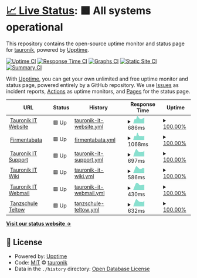 # [📈 Live Status](https://tauronik.github.io/tauro-upptime): <!--live status--> **🟩 All systems operational**

This repository contains the open-source uptime monitor and status page for [tauronik](https://tauronik.github.io/tauro-upptime), powered by [Upptime](https://github.com/upptime/upptime).

[![Uptime CI](https://github.com/tauronik/tauro-upptime/workflows/Uptime%20CI/badge.svg)](https://github.com/tauronik/tauro-upptime/actions?query=workflow%3A%22Uptime+CI%22)
[![Response Time CI](https://github.com/tauronik/tauro-upptime/workflows/Response%20Time%20CI/badge.svg)](https://github.com/tauronik/tauro-upptime/actions?query=workflow%3A%22Response+Time+CI%22)
[![Graphs CI](https://github.com/tauronik/tauro-upptime/workflows/Graphs%20CI/badge.svg)](https://github.com/tauronik/tauro-upptime/actions?query=workflow%3A%22Graphs+CI%22)
[![Static Site CI](https://github.com/tauronik/tauro-upptime/workflows/Static%20Site%20CI/badge.svg)](https://github.com/tauronik/tauro-upptime/actions?query=workflow%3A%22Static+Site+CI%22)
[![Summary CI](https://github.com/tauronik/tauro-upptime/workflows/Summary%20CI/badge.svg)](https://github.com/tauronik/tauro-upptime/actions?query=workflow%3A%22Summary+CI%22)

With [Upptime](https://upptime.js.org), you can get your own unlimited and free uptime monitor and status page, powered entirely by a GitHub repository. We use [Issues](https://github.com/tauronik/tauro-upptime/issues) as incident reports, [Actions](https://github.com/tauronik/tauro-upptime/actions) as uptime monitors, and [Pages](https://tauronik.github.io/tauro-upptime) for the status page.

<!--start: status pages-->
<!-- This summary is generated by Upptime (https://github.com/upptime/upptime) -->
<!-- Do not edit this manually, your changes will be overwritten -->
<!-- prettier-ignore -->
| URL | Status | History | Response Time | Uptime |
| --- | ------ | ------- | ------------- | ------ |
| <img alt="" src="https://icons.duckduckgo.com/ip3/www.tauronik.de.ico" height="13"> [Tauronik IT Website](https://www.tauronik.de) | 🟩 Up | [tauronik-it-website.yml](https://github.com/tauronik/tauro-upptime/commits/HEAD/history/tauronik-it-website.yml) | <details><summary><img alt="Response time graph" src="./graphs/tauronik-it-website/response-time-week.png" height="20"> 686ms</summary><br><a href="https://tauronik.github.io/tauro-upptime/history/tauronik-it-website"><img alt="Response time 686" src="https://img.shields.io/endpoint?url=https%3A%2F%2Fraw.githubusercontent.com%2Ftauronik%2Ftauro-upptime%2FHEAD%2Fapi%2Ftauronik-it-website%2Fresponse-time.json"></a><br><a href="https://tauronik.github.io/tauro-upptime/history/tauronik-it-website"><img alt="24-hour response time 724" src="https://img.shields.io/endpoint?url=https%3A%2F%2Fraw.githubusercontent.com%2Ftauronik%2Ftauro-upptime%2FHEAD%2Fapi%2Ftauronik-it-website%2Fresponse-time-day.json"></a><br><a href="https://tauronik.github.io/tauro-upptime/history/tauronik-it-website"><img alt="7-day response time 686" src="https://img.shields.io/endpoint?url=https%3A%2F%2Fraw.githubusercontent.com%2Ftauronik%2Ftauro-upptime%2FHEAD%2Fapi%2Ftauronik-it-website%2Fresponse-time-week.json"></a><br><a href="https://tauronik.github.io/tauro-upptime/history/tauronik-it-website"><img alt="30-day response time 686" src="https://img.shields.io/endpoint?url=https%3A%2F%2Fraw.githubusercontent.com%2Ftauronik%2Ftauro-upptime%2FHEAD%2Fapi%2Ftauronik-it-website%2Fresponse-time-month.json"></a><br><a href="https://tauronik.github.io/tauro-upptime/history/tauronik-it-website"><img alt="1-year response time 686" src="https://img.shields.io/endpoint?url=https%3A%2F%2Fraw.githubusercontent.com%2Ftauronik%2Ftauro-upptime%2FHEAD%2Fapi%2Ftauronik-it-website%2Fresponse-time-year.json"></a></details> | <details><summary><a href="https://tauronik.github.io/tauro-upptime/history/tauronik-it-website">100.00%</a></summary><a href="https://tauronik.github.io/tauro-upptime/history/tauronik-it-website"><img alt="All-time uptime 100.00%" src="https://img.shields.io/endpoint?url=https%3A%2F%2Fraw.githubusercontent.com%2Ftauronik%2Ftauro-upptime%2FHEAD%2Fapi%2Ftauronik-it-website%2Fuptime.json"></a><br><a href="https://tauronik.github.io/tauro-upptime/history/tauronik-it-website"><img alt="24-hour uptime 100.00%" src="https://img.shields.io/endpoint?url=https%3A%2F%2Fraw.githubusercontent.com%2Ftauronik%2Ftauro-upptime%2FHEAD%2Fapi%2Ftauronik-it-website%2Fuptime-day.json"></a><br><a href="https://tauronik.github.io/tauro-upptime/history/tauronik-it-website"><img alt="7-day uptime 100.00%" src="https://img.shields.io/endpoint?url=https%3A%2F%2Fraw.githubusercontent.com%2Ftauronik%2Ftauro-upptime%2FHEAD%2Fapi%2Ftauronik-it-website%2Fuptime-week.json"></a><br><a href="https://tauronik.github.io/tauro-upptime/history/tauronik-it-website"><img alt="30-day uptime 100.00%" src="https://img.shields.io/endpoint?url=https%3A%2F%2Fraw.githubusercontent.com%2Ftauronik%2Ftauro-upptime%2FHEAD%2Fapi%2Ftauronik-it-website%2Fuptime-month.json"></a><br><a href="https://tauronik.github.io/tauro-upptime/history/tauronik-it-website"><img alt="1-year uptime 100.00%" src="https://img.shields.io/endpoint?url=https%3A%2F%2Fraw.githubusercontent.com%2Ftauronik%2Ftauro-upptime%2FHEAD%2Fapi%2Ftauronik-it-website%2Fuptime-year.json"></a></details>
| <img alt="" src="https://icons.duckduckgo.com/ip3/firmentabata.de.ico" height="13"> [Firmentabata](https://firmentabata.de) | 🟩 Up | [firmentabata.yml](https://github.com/tauronik/tauro-upptime/commits/HEAD/history/firmentabata.yml) | <details><summary><img alt="Response time graph" src="./graphs/firmentabata/response-time-week.png" height="20"> 1068ms</summary><br><a href="https://tauronik.github.io/tauro-upptime/history/firmentabata"><img alt="Response time 1068" src="https://img.shields.io/endpoint?url=https%3A%2F%2Fraw.githubusercontent.com%2Ftauronik%2Ftauro-upptime%2FHEAD%2Fapi%2Ffirmentabata%2Fresponse-time.json"></a><br><a href="https://tauronik.github.io/tauro-upptime/history/firmentabata"><img alt="24-hour response time 1102" src="https://img.shields.io/endpoint?url=https%3A%2F%2Fraw.githubusercontent.com%2Ftauronik%2Ftauro-upptime%2FHEAD%2Fapi%2Ffirmentabata%2Fresponse-time-day.json"></a><br><a href="https://tauronik.github.io/tauro-upptime/history/firmentabata"><img alt="7-day response time 1068" src="https://img.shields.io/endpoint?url=https%3A%2F%2Fraw.githubusercontent.com%2Ftauronik%2Ftauro-upptime%2FHEAD%2Fapi%2Ffirmentabata%2Fresponse-time-week.json"></a><br><a href="https://tauronik.github.io/tauro-upptime/history/firmentabata"><img alt="30-day response time 1068" src="https://img.shields.io/endpoint?url=https%3A%2F%2Fraw.githubusercontent.com%2Ftauronik%2Ftauro-upptime%2FHEAD%2Fapi%2Ffirmentabata%2Fresponse-time-month.json"></a><br><a href="https://tauronik.github.io/tauro-upptime/history/firmentabata"><img alt="1-year response time 1068" src="https://img.shields.io/endpoint?url=https%3A%2F%2Fraw.githubusercontent.com%2Ftauronik%2Ftauro-upptime%2FHEAD%2Fapi%2Ffirmentabata%2Fresponse-time-year.json"></a></details> | <details><summary><a href="https://tauronik.github.io/tauro-upptime/history/firmentabata">100.00%</a></summary><a href="https://tauronik.github.io/tauro-upptime/history/firmentabata"><img alt="All-time uptime 100.00%" src="https://img.shields.io/endpoint?url=https%3A%2F%2Fraw.githubusercontent.com%2Ftauronik%2Ftauro-upptime%2FHEAD%2Fapi%2Ffirmentabata%2Fuptime.json"></a><br><a href="https://tauronik.github.io/tauro-upptime/history/firmentabata"><img alt="24-hour uptime 100.00%" src="https://img.shields.io/endpoint?url=https%3A%2F%2Fraw.githubusercontent.com%2Ftauronik%2Ftauro-upptime%2FHEAD%2Fapi%2Ffirmentabata%2Fuptime-day.json"></a><br><a href="https://tauronik.github.io/tauro-upptime/history/firmentabata"><img alt="7-day uptime 100.00%" src="https://img.shields.io/endpoint?url=https%3A%2F%2Fraw.githubusercontent.com%2Ftauronik%2Ftauro-upptime%2FHEAD%2Fapi%2Ffirmentabata%2Fuptime-week.json"></a><br><a href="https://tauronik.github.io/tauro-upptime/history/firmentabata"><img alt="30-day uptime 100.00%" src="https://img.shields.io/endpoint?url=https%3A%2F%2Fraw.githubusercontent.com%2Ftauronik%2Ftauro-upptime%2FHEAD%2Fapi%2Ffirmentabata%2Fuptime-month.json"></a><br><a href="https://tauronik.github.io/tauro-upptime/history/firmentabata"><img alt="1-year uptime 100.00%" src="https://img.shields.io/endpoint?url=https%3A%2F%2Fraw.githubusercontent.com%2Ftauronik%2Ftauro-upptime%2FHEAD%2Fapi%2Ffirmentabata%2Fuptime-year.json"></a></details>
| <img alt="" src="https://icons.duckduckgo.com/ip3/support.tauromax.de.ico" height="13"> [Tauronik IT Support](https://support.tauromax.de) | 🟩 Up | [tauronik-it-support.yml](https://github.com/tauronik/tauro-upptime/commits/HEAD/history/tauronik-it-support.yml) | <details><summary><img alt="Response time graph" src="./graphs/tauronik-it-support/response-time-week.png" height="20"> 697ms</summary><br><a href="https://tauronik.github.io/tauro-upptime/history/tauronik-it-support"><img alt="Response time 697" src="https://img.shields.io/endpoint?url=https%3A%2F%2Fraw.githubusercontent.com%2Ftauronik%2Ftauro-upptime%2FHEAD%2Fapi%2Ftauronik-it-support%2Fresponse-time.json"></a><br><a href="https://tauronik.github.io/tauro-upptime/history/tauronik-it-support"><img alt="24-hour response time 709" src="https://img.shields.io/endpoint?url=https%3A%2F%2Fraw.githubusercontent.com%2Ftauronik%2Ftauro-upptime%2FHEAD%2Fapi%2Ftauronik-it-support%2Fresponse-time-day.json"></a><br><a href="https://tauronik.github.io/tauro-upptime/history/tauronik-it-support"><img alt="7-day response time 697" src="https://img.shields.io/endpoint?url=https%3A%2F%2Fraw.githubusercontent.com%2Ftauronik%2Ftauro-upptime%2FHEAD%2Fapi%2Ftauronik-it-support%2Fresponse-time-week.json"></a><br><a href="https://tauronik.github.io/tauro-upptime/history/tauronik-it-support"><img alt="30-day response time 697" src="https://img.shields.io/endpoint?url=https%3A%2F%2Fraw.githubusercontent.com%2Ftauronik%2Ftauro-upptime%2FHEAD%2Fapi%2Ftauronik-it-support%2Fresponse-time-month.json"></a><br><a href="https://tauronik.github.io/tauro-upptime/history/tauronik-it-support"><img alt="1-year response time 697" src="https://img.shields.io/endpoint?url=https%3A%2F%2Fraw.githubusercontent.com%2Ftauronik%2Ftauro-upptime%2FHEAD%2Fapi%2Ftauronik-it-support%2Fresponse-time-year.json"></a></details> | <details><summary><a href="https://tauronik.github.io/tauro-upptime/history/tauronik-it-support">100.00%</a></summary><a href="https://tauronik.github.io/tauro-upptime/history/tauronik-it-support"><img alt="All-time uptime 100.00%" src="https://img.shields.io/endpoint?url=https%3A%2F%2Fraw.githubusercontent.com%2Ftauronik%2Ftauro-upptime%2FHEAD%2Fapi%2Ftauronik-it-support%2Fuptime.json"></a><br><a href="https://tauronik.github.io/tauro-upptime/history/tauronik-it-support"><img alt="24-hour uptime 100.00%" src="https://img.shields.io/endpoint?url=https%3A%2F%2Fraw.githubusercontent.com%2Ftauronik%2Ftauro-upptime%2FHEAD%2Fapi%2Ftauronik-it-support%2Fuptime-day.json"></a><br><a href="https://tauronik.github.io/tauro-upptime/history/tauronik-it-support"><img alt="7-day uptime 100.00%" src="https://img.shields.io/endpoint?url=https%3A%2F%2Fraw.githubusercontent.com%2Ftauronik%2Ftauro-upptime%2FHEAD%2Fapi%2Ftauronik-it-support%2Fuptime-week.json"></a><br><a href="https://tauronik.github.io/tauro-upptime/history/tauronik-it-support"><img alt="30-day uptime 100.00%" src="https://img.shields.io/endpoint?url=https%3A%2F%2Fraw.githubusercontent.com%2Ftauronik%2Ftauro-upptime%2FHEAD%2Fapi%2Ftauronik-it-support%2Fuptime-month.json"></a><br><a href="https://tauronik.github.io/tauro-upptime/history/tauronik-it-support"><img alt="1-year uptime 100.00%" src="https://img.shields.io/endpoint?url=https%3A%2F%2Fraw.githubusercontent.com%2Ftauronik%2Ftauro-upptime%2FHEAD%2Fapi%2Ftauronik-it-support%2Fuptime-year.json"></a></details>
| <img alt="" src="https://icons.duckduckgo.com/ip3/wiki.tauronik.de.ico" height="13"> [Tauronik IT Wiki](https://wiki.tauronik.de) | 🟩 Up | [tauronik-it-wiki.yml](https://github.com/tauronik/tauro-upptime/commits/HEAD/history/tauronik-it-wiki.yml) | <details><summary><img alt="Response time graph" src="./graphs/tauronik-it-wiki/response-time-week.png" height="20"> 586ms</summary><br><a href="https://tauronik.github.io/tauro-upptime/history/tauronik-it-wiki"><img alt="Response time 586" src="https://img.shields.io/endpoint?url=https%3A%2F%2Fraw.githubusercontent.com%2Ftauronik%2Ftauro-upptime%2FHEAD%2Fapi%2Ftauronik-it-wiki%2Fresponse-time.json"></a><br><a href="https://tauronik.github.io/tauro-upptime/history/tauronik-it-wiki"><img alt="24-hour response time 604" src="https://img.shields.io/endpoint?url=https%3A%2F%2Fraw.githubusercontent.com%2Ftauronik%2Ftauro-upptime%2FHEAD%2Fapi%2Ftauronik-it-wiki%2Fresponse-time-day.json"></a><br><a href="https://tauronik.github.io/tauro-upptime/history/tauronik-it-wiki"><img alt="7-day response time 586" src="https://img.shields.io/endpoint?url=https%3A%2F%2Fraw.githubusercontent.com%2Ftauronik%2Ftauro-upptime%2FHEAD%2Fapi%2Ftauronik-it-wiki%2Fresponse-time-week.json"></a><br><a href="https://tauronik.github.io/tauro-upptime/history/tauronik-it-wiki"><img alt="30-day response time 586" src="https://img.shields.io/endpoint?url=https%3A%2F%2Fraw.githubusercontent.com%2Ftauronik%2Ftauro-upptime%2FHEAD%2Fapi%2Ftauronik-it-wiki%2Fresponse-time-month.json"></a><br><a href="https://tauronik.github.io/tauro-upptime/history/tauronik-it-wiki"><img alt="1-year response time 586" src="https://img.shields.io/endpoint?url=https%3A%2F%2Fraw.githubusercontent.com%2Ftauronik%2Ftauro-upptime%2FHEAD%2Fapi%2Ftauronik-it-wiki%2Fresponse-time-year.json"></a></details> | <details><summary><a href="https://tauronik.github.io/tauro-upptime/history/tauronik-it-wiki">100.00%</a></summary><a href="https://tauronik.github.io/tauro-upptime/history/tauronik-it-wiki"><img alt="All-time uptime 100.00%" src="https://img.shields.io/endpoint?url=https%3A%2F%2Fraw.githubusercontent.com%2Ftauronik%2Ftauro-upptime%2FHEAD%2Fapi%2Ftauronik-it-wiki%2Fuptime.json"></a><br><a href="https://tauronik.github.io/tauro-upptime/history/tauronik-it-wiki"><img alt="24-hour uptime 100.00%" src="https://img.shields.io/endpoint?url=https%3A%2F%2Fraw.githubusercontent.com%2Ftauronik%2Ftauro-upptime%2FHEAD%2Fapi%2Ftauronik-it-wiki%2Fuptime-day.json"></a><br><a href="https://tauronik.github.io/tauro-upptime/history/tauronik-it-wiki"><img alt="7-day uptime 100.00%" src="https://img.shields.io/endpoint?url=https%3A%2F%2Fraw.githubusercontent.com%2Ftauronik%2Ftauro-upptime%2FHEAD%2Fapi%2Ftauronik-it-wiki%2Fuptime-week.json"></a><br><a href="https://tauronik.github.io/tauro-upptime/history/tauronik-it-wiki"><img alt="30-day uptime 100.00%" src="https://img.shields.io/endpoint?url=https%3A%2F%2Fraw.githubusercontent.com%2Ftauronik%2Ftauro-upptime%2FHEAD%2Fapi%2Ftauronik-it-wiki%2Fuptime-month.json"></a><br><a href="https://tauronik.github.io/tauro-upptime/history/tauronik-it-wiki"><img alt="1-year uptime 100.00%" src="https://img.shields.io/endpoint?url=https%3A%2F%2Fraw.githubusercontent.com%2Ftauronik%2Ftauro-upptime%2FHEAD%2Fapi%2Ftauronik-it-wiki%2Fuptime-year.json"></a></details>
| <img alt="" src="https://icons.duckduckgo.com/ip3/webmail.tauronik.de.ico" height="13"> [Tauronik IT Webmail](https://webmail.tauronik.de) | 🟩 Up | [tauronik-it-webmail.yml](https://github.com/tauronik/tauro-upptime/commits/HEAD/history/tauronik-it-webmail.yml) | <details><summary><img alt="Response time graph" src="./graphs/tauronik-it-webmail/response-time-week.png" height="20"> 430ms</summary><br><a href="https://tauronik.github.io/tauro-upptime/history/tauronik-it-webmail"><img alt="Response time 430" src="https://img.shields.io/endpoint?url=https%3A%2F%2Fraw.githubusercontent.com%2Ftauronik%2Ftauro-upptime%2FHEAD%2Fapi%2Ftauronik-it-webmail%2Fresponse-time.json"></a><br><a href="https://tauronik.github.io/tauro-upptime/history/tauronik-it-webmail"><img alt="24-hour response time 447" src="https://img.shields.io/endpoint?url=https%3A%2F%2Fraw.githubusercontent.com%2Ftauronik%2Ftauro-upptime%2FHEAD%2Fapi%2Ftauronik-it-webmail%2Fresponse-time-day.json"></a><br><a href="https://tauronik.github.io/tauro-upptime/history/tauronik-it-webmail"><img alt="7-day response time 430" src="https://img.shields.io/endpoint?url=https%3A%2F%2Fraw.githubusercontent.com%2Ftauronik%2Ftauro-upptime%2FHEAD%2Fapi%2Ftauronik-it-webmail%2Fresponse-time-week.json"></a><br><a href="https://tauronik.github.io/tauro-upptime/history/tauronik-it-webmail"><img alt="30-day response time 430" src="https://img.shields.io/endpoint?url=https%3A%2F%2Fraw.githubusercontent.com%2Ftauronik%2Ftauro-upptime%2FHEAD%2Fapi%2Ftauronik-it-webmail%2Fresponse-time-month.json"></a><br><a href="https://tauronik.github.io/tauro-upptime/history/tauronik-it-webmail"><img alt="1-year response time 430" src="https://img.shields.io/endpoint?url=https%3A%2F%2Fraw.githubusercontent.com%2Ftauronik%2Ftauro-upptime%2FHEAD%2Fapi%2Ftauronik-it-webmail%2Fresponse-time-year.json"></a></details> | <details><summary><a href="https://tauronik.github.io/tauro-upptime/history/tauronik-it-webmail">100.00%</a></summary><a href="https://tauronik.github.io/tauro-upptime/history/tauronik-it-webmail"><img alt="All-time uptime 100.00%" src="https://img.shields.io/endpoint?url=https%3A%2F%2Fraw.githubusercontent.com%2Ftauronik%2Ftauro-upptime%2FHEAD%2Fapi%2Ftauronik-it-webmail%2Fuptime.json"></a><br><a href="https://tauronik.github.io/tauro-upptime/history/tauronik-it-webmail"><img alt="24-hour uptime 100.00%" src="https://img.shields.io/endpoint?url=https%3A%2F%2Fraw.githubusercontent.com%2Ftauronik%2Ftauro-upptime%2FHEAD%2Fapi%2Ftauronik-it-webmail%2Fuptime-day.json"></a><br><a href="https://tauronik.github.io/tauro-upptime/history/tauronik-it-webmail"><img alt="7-day uptime 100.00%" src="https://img.shields.io/endpoint?url=https%3A%2F%2Fraw.githubusercontent.com%2Ftauronik%2Ftauro-upptime%2FHEAD%2Fapi%2Ftauronik-it-webmail%2Fuptime-week.json"></a><br><a href="https://tauronik.github.io/tauro-upptime/history/tauronik-it-webmail"><img alt="30-day uptime 100.00%" src="https://img.shields.io/endpoint?url=https%3A%2F%2Fraw.githubusercontent.com%2Ftauronik%2Ftauro-upptime%2FHEAD%2Fapi%2Ftauronik-it-webmail%2Fuptime-month.json"></a><br><a href="https://tauronik.github.io/tauro-upptime/history/tauronik-it-webmail"><img alt="1-year uptime 100.00%" src="https://img.shields.io/endpoint?url=https%3A%2F%2Fraw.githubusercontent.com%2Ftauronik%2Ftauro-upptime%2FHEAD%2Fapi%2Ftauronik-it-webmail%2Fuptime-year.json"></a></details>
| <img alt="" src="https://icons.duckduckgo.com/ip3/www.tanzschule-teltow.de.ico" height="13"> [Tanzschule Teltow](https://www.tanzschule-teltow.de) | 🟩 Up | [tanzschule-teltow.yml](https://github.com/tauronik/tauro-upptime/commits/HEAD/history/tanzschule-teltow.yml) | <details><summary><img alt="Response time graph" src="./graphs/tanzschule-teltow/response-time-week.png" height="20"> 632ms</summary><br><a href="https://tauronik.github.io/tauro-upptime/history/tanzschule-teltow"><img alt="Response time 632" src="https://img.shields.io/endpoint?url=https%3A%2F%2Fraw.githubusercontent.com%2Ftauronik%2Ftauro-upptime%2FHEAD%2Fapi%2Ftanzschule-teltow%2Fresponse-time.json"></a><br><a href="https://tauronik.github.io/tauro-upptime/history/tanzschule-teltow"><img alt="24-hour response time 648" src="https://img.shields.io/endpoint?url=https%3A%2F%2Fraw.githubusercontent.com%2Ftauronik%2Ftauro-upptime%2FHEAD%2Fapi%2Ftanzschule-teltow%2Fresponse-time-day.json"></a><br><a href="https://tauronik.github.io/tauro-upptime/history/tanzschule-teltow"><img alt="7-day response time 632" src="https://img.shields.io/endpoint?url=https%3A%2F%2Fraw.githubusercontent.com%2Ftauronik%2Ftauro-upptime%2FHEAD%2Fapi%2Ftanzschule-teltow%2Fresponse-time-week.json"></a><br><a href="https://tauronik.github.io/tauro-upptime/history/tanzschule-teltow"><img alt="30-day response time 632" src="https://img.shields.io/endpoint?url=https%3A%2F%2Fraw.githubusercontent.com%2Ftauronik%2Ftauro-upptime%2FHEAD%2Fapi%2Ftanzschule-teltow%2Fresponse-time-month.json"></a><br><a href="https://tauronik.github.io/tauro-upptime/history/tanzschule-teltow"><img alt="1-year response time 632" src="https://img.shields.io/endpoint?url=https%3A%2F%2Fraw.githubusercontent.com%2Ftauronik%2Ftauro-upptime%2FHEAD%2Fapi%2Ftanzschule-teltow%2Fresponse-time-year.json"></a></details> | <details><summary><a href="https://tauronik.github.io/tauro-upptime/history/tanzschule-teltow">100.00%</a></summary><a href="https://tauronik.github.io/tauro-upptime/history/tanzschule-teltow"><img alt="All-time uptime 100.00%" src="https://img.shields.io/endpoint?url=https%3A%2F%2Fraw.githubusercontent.com%2Ftauronik%2Ftauro-upptime%2FHEAD%2Fapi%2Ftanzschule-teltow%2Fuptime.json"></a><br><a href="https://tauronik.github.io/tauro-upptime/history/tanzschule-teltow"><img alt="24-hour uptime 100.00%" src="https://img.shields.io/endpoint?url=https%3A%2F%2Fraw.githubusercontent.com%2Ftauronik%2Ftauro-upptime%2FHEAD%2Fapi%2Ftanzschule-teltow%2Fuptime-day.json"></a><br><a href="https://tauronik.github.io/tauro-upptime/history/tanzschule-teltow"><img alt="7-day uptime 100.00%" src="https://img.shields.io/endpoint?url=https%3A%2F%2Fraw.githubusercontent.com%2Ftauronik%2Ftauro-upptime%2FHEAD%2Fapi%2Ftanzschule-teltow%2Fuptime-week.json"></a><br><a href="https://tauronik.github.io/tauro-upptime/history/tanzschule-teltow"><img alt="30-day uptime 100.00%" src="https://img.shields.io/endpoint?url=https%3A%2F%2Fraw.githubusercontent.com%2Ftauronik%2Ftauro-upptime%2FHEAD%2Fapi%2Ftanzschule-teltow%2Fuptime-month.json"></a><br><a href="https://tauronik.github.io/tauro-upptime/history/tanzschule-teltow"><img alt="1-year uptime 100.00%" src="https://img.shields.io/endpoint?url=https%3A%2F%2Fraw.githubusercontent.com%2Ftauronik%2Ftauro-upptime%2FHEAD%2Fapi%2Ftanzschule-teltow%2Fuptime-year.json"></a></details>

<!--end: status pages-->

[**Visit our status website →**](https://tauronik.github.io/tauro-upptime)

## 📄 License

- Powered by: [Upptime](https://github.com/upptime/upptime)
- Code: [MIT](./LICENSE) © [tauronik](https://tauronik.github.io/tauro-upptime)
- Data in the `./history` directory: [Open Database License](https://opendatacommons.org/licenses/odbl/1-0/)
